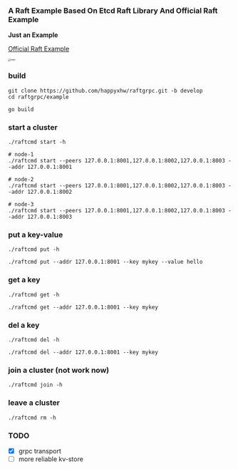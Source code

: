 ### A Raft Example Based On Etcd Raft Library And Official Raft Example

**Just an Example**

[Official Raft Example](https://github.com/etcd-io/etcd/tree/master/contrib/raftexample)

<img src="https://user-images.githubusercontent.com/44490504/109909995-20d1b700-7ce2-11eb-946e-f7a8615bb5ca.png" alt="basic" style="zoom:33%;" />

### build
```shell
git clone https://github.com/happyxhw/raftgrpc.git -b develop
cd raftgrpc/example

go build
```

### start a cluster
```shell
./raftcmd start -h

# node-1
./raftcmd start --peers 127.0.0.1:8001,127.0.0.1:8002,127.0.0.1:8003 --addr 127.0.0.1:8001

# node-2
./raftcmd start --peers 127.0.0.1:8001,127.0.0.1:8002,127.0.0.1:8003 --addr 127.0.0.1:8002

# node-3
./raftcmd start --peers 127.0.0.1:8001,127.0.0.1:8002,127.0.0.1:8003 --addr 127.0.0.1:8003
```

### put a key-value
```shell
./raftcmd put -h

./raftcmd put --addr 127.0.0.1:8001 --key mykey --value hello
```

### get a key
```shell
./raftcmd get -h

./raftcmd get --addr 127.0.0.1:8001 --key mykey
```

### del a key
```shell
./raftcmd del -h

./raftcmd del --addr 127.0.0.1:8001 --key mykey
```

### join a cluster (not work now)
```shell
./raftcmd join -h
```

### leave a cluster
```shell
./raftcmd rm -h
```

### TODO
- [x] grpc transport
- [ ] more reliable kv-store
